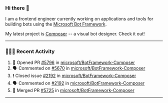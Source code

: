 ### Hi there 👋

I am a frontend engineer currently working on applications and tools for building bots using the [Microsoft Bot Framework](https://dev.botframework.com/).

My latest project is [Composer](https://github.com/microsoft/BotFramework-Composer) -- a visual bot designer. Check it out!

---

### 👨🏻‍💻 Recent Activity

<!--START_SECTION:activity-->
1. 💪 Opened PR [#5796](https://github.com/microsoft/BotFramework-Composer/pull/5796) in [microsoft/BotFramework-Composer](https://github.com/microsoft/BotFramework-Composer)
2. 🗣 Commented on [#5670](https://github.com/microsoft/BotFramework-Composer/issues/5670) in [microsoft/BotFramework-Composer](https://github.com/microsoft/BotFramework-Composer)
3. ❗️ Closed issue [#2192](https://github.com/microsoft/BotFramework-Composer/issues/2192) in [microsoft/BotFramework-Composer](https://github.com/microsoft/BotFramework-Composer)
4. 🗣 Commented on [#2192](https://github.com/microsoft/BotFramework-Composer/issues/2192) in [microsoft/BotFramework-Composer](https://github.com/microsoft/BotFramework-Composer)
5. 🎉 Merged PR [#5725](https://github.com/microsoft/BotFramework-Composer/pull/5725) in [microsoft/BotFramework-Composer](https://github.com/microsoft/BotFramework-Composer)
<!--END_SECTION:activity-->

---

<!--
**a-b-r-o-w-n/a-b-r-o-w-n** is a ✨ _special_ ✨ repository because its `README.md` (this file) appears on your GitHub profile.

Here are some ideas to get you started:

- 🔭 I’m currently working on ...
- 🌱 I’m currently learning ...
- 👯 I’m looking to collaborate on ...
- 🤔 I’m looking for help with ...
- 💬 Ask me about ...
- 📫 How to reach me: ...
- 😄 Pronouns: ...
- ⚡ Fun fact: ...
-->
